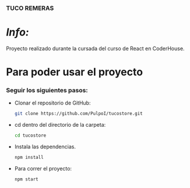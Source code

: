 ### TUCO REMERAS

# _Info:_

Proyecto realizado durante la cursada del curso de React en CoderHouse.

# Para poder usar el proyecto

### Seguir los siguientes pasos:

- Clonar el repositorio de GitHub:

  ```bash
  git clone https://github.com/PulpoI/tucostore.git
  ```

- cd dentro del directorio de la carpeta:

  ```bash
  cd tucostore
  ```

- Instala las dependencias.

  ```bash
  npm install
  ```

- Para correr el proyecto:

  ```bash
  npm start
  ```
